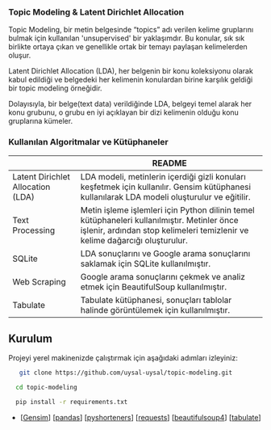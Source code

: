 ### Topic Modeling & Latent Dirichlet Allocation
Topic Modeling, bir metin belgesinde “topics” adı verilen kelime gruplarını bulmak için kullanılan 'unsupervised' bir yaklaşımdır. Bu konular, sık sık birlikte ortaya çıkan ve genellikle ortak bir temayı paylaşan kelimelerden oluşur. 

Latent Dirichlet Allocation (LDA), her belgenin bir konu koleksiyonu olarak kabul edildiği ve belgedeki her kelimenin konulardan birine karşılık geldiği bir topic modeling örneğidir.

Dolayısıyla, bir belge(text data) verildiğinde LDA, belgeyi temel alarak her konu grubunu, o grubu en iyi açıklayan bir dizi kelimenin olduğu konu gruplarına kümeler.


### Kullanılan Algoritmalar ve Kütüphaneler



|  | README                                                                                                                                                                     |
| ------ |----------------------------------------------------------------------------------------------------------------------------------------------------------------------------|
| Latent Dirichlet Allocation (LDA) | LDA modeli, metinlerin içerdiği gizli konuları keşfetmek için kullanılır. Gensim kütüphanesi kullanılarak LDA modeli oluşturulur ve eğitilir.                              |
| Text Processing | Metin işleme işlemleri için Python dilinin temel kütüphaneleri kullanılmıştır. Metinler önce işlenir, ardından stop kelimeleri temizlenir ve kelime dağarcığı oluşturulur. |
| SQLite | LDA sonuçlarını ve Google arama sonuçlarını saklamak için SQLite kullanılmıştır.                                                                                           |
| Web Scraping | Google arama sonuçlarını çekmek ve analiz etmek için BeautifulSoup kullanılmıştır.                                                                                         |
| Tabulate | Tabulate kütüphanesi, sonuçları tablolar halinde görüntülemek için kullanılmıştır.                                                                                         |


## Kurulum
Projeyi yerel makinenizde çalıştırmak için aşağıdaki adımları izleyiniz:


```bash
   git clone https://github.com/uysal-uysal/topic-modeling.git
``` 

```bash
  cd topic-modeling
```

```bash
  pip install -r requirements.txt
```

   - [[Gensim](https://radimrehurek.com/gensim/)] [[pandas](https://pandas.pydata.org/)] [[pyshorteners](https://pypi.org/project/pyshorteners/)] [[requests](https://requests.readthedocs.io/en/latest/)] [[beautifulsoup4](https://pypi.org/project/beautifulsoup4/)] [[tabulate](https://pypi.org/project/tabulate/)]
  
    


